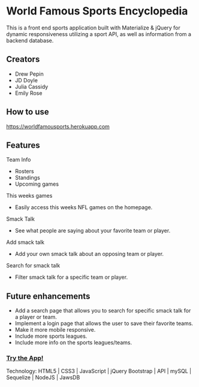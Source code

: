 # World Famous Sports Encyclopedia
This is a front end sports application built with Materialize & jQuery for dynamic responsiveness utilizing a sport API, as well as information from a backend database. 

## Creators 
- Drew Pepin
- JD Doyle
- Julia Cassidy
- Emily Rose

## How to use
https://worldfamousports.herokuapp.com

## Features

Team Info
 - Rosters
 - Standings
 - Upcoming games
 
This weeks games
   - Easily access this weeks NFL games on the homepage. 
 
Smack Talk 
 - See what people are saying about your favorite team or player.
 
Add smack talk 
 - Add your own smack talk about an opposing team or player.
 
Search for smack talk
 - Filter smack talk for a specific team or player. 

## Future enhancements
- Add a search page that allows you to search for specific smack talk for a player or team.
- Implement a login page that allows the user to save their favorite teams.
- Make it more mobile responsive.
- Include more sports leagues. 
- Include more info on the sports leagues/teams. 

### [Try the App!](https://worldfamousports.herokuapp.com)

Technology: HTML5 | CSS3 | JavaScript | jQuery Bootstrap | API | mySQL | Sequelize | NodeJS | JawsDB
